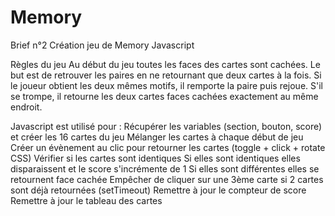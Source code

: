 # Memory
Brief n°2 Création jeu de Memory Javascript

Règles du jeu
Au début du jeu toutes les faces des cartes sont cachées. 
Le but est de retrouver les paires en ne retournant que deux cartes à la fois. 
Si le joueur obtient les deux mêmes motifs, il remporte la paire puis rejoue. 
S'il se trompe, il retourne les deux cartes faces cachées exactement au même endroit. 

Javascript est utilisé pour :
Récupérer les variables (section, bouton, score) et créer les 16 cartes du jeu
Mélanger les cartes à chaque début de jeu
Créer un évènement au clic pour retourner les cartes (toggle + click + rotate CSS)
Vérifier si les cartes sont identiques
Si elles sont identiques elles disparaissent et le score s'incrémente de 1
Si elles sont différentes elles se retournent face cachée
Empêcher de cliquer sur une 3ème carte si 2 cartes sont déjà retournées (setTimeout)
Remettre à jour le compteur de score
Remettre à jour le tableau des cartes



